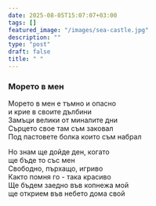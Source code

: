 ```yaml
---
date: 2025-08-05T15:07:07+03:00
tags: []
featured_image: "/images/sea-castle.jpg"
description: ""
type: "post"
draft: false
title: " "
---
```



### Морето в мен

Морето в мен е тъмно и опасно  
и крие в своите дълбини  
Замъци велики от миналите дни  
Сърцето свое там съм заковал  
Под пастовете болка които съм набрал  

Но знам ще дойде ден, когато  
ще бъде то със мен  
Свободно, пърхащо, игриво  
Както помня го - така красиво  
Ще бъдем заедно във копнежа мой  
ще открием във небето дома свой  
